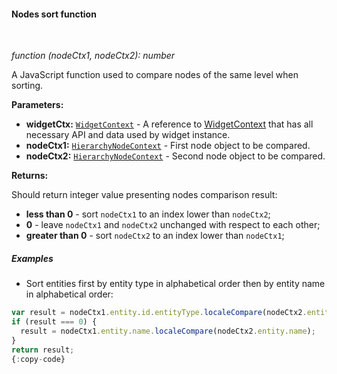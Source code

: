 #### Nodes sort function

<div class="divider"></div>
<br/>

*function (nodeCtx1, nodeCtx2): number*

A JavaScript function used to compare nodes of the same level when sorting.

**Parameters:**

<ul>
  <li><b>widgetCtx:</b> <code><a href="https://github.com/echoiot/echoiot/blob/5bb6403407aa4898084832d6698aa9ea6d484889/ui-ngx/src/app/modules/home/models/widget-component.models.ts#L107" target="_blank">WidgetContext</a></code> - A reference to <a href="https://github.com/echoiot/echoiot/blob/5bb6403407aa4898084832d6698aa9ea6d484889/ui-ngx/src/app/modules/home/models/widget-component.models.ts#L107" target="_blank">WidgetContext</a> that has all necessary API 
     and data used by widget instance.
  </li>
  <li><b>nodeCtx1:</b> <code><a href="https://github.com/echoiot/echoiot/blob/e264f7b8ddff05bda85c4833bf497f47f447496e/ui-ngx/src/app/modules/home/components/widget/lib/entities-hierarchy-widget.models.ts#L35" target="_blank">HierarchyNodeContext</a></code> - First 
            node object to be compared.
   </li>
  <li><b>nodeCtx2:</b> <code><a href="https://github.com/echoiot/echoiot/blob/e264f7b8ddff05bda85c4833bf497f47f447496e/ui-ngx/src/app/modules/home/components/widget/lib/entities-hierarchy-widget.models.ts#L35" target="_blank">HierarchyNodeContext</a></code> - Second 
            node object to be compared.
   </li>
</ul>

**Returns:**

Should return integer value presenting nodes comparison result:
- **less than 0** - sort `nodeCtx1` to an index lower than `nodeCtx2`;
- **0** - leave `nodeCtx1` and `nodeCtx2` unchanged with respect to each other;
- **greater than 0** - sort `nodeCtx2` to an index lower than `nodeCtx1`;

<div class="divider"></div>

##### Examples

* Sort entities first by entity type in alphabetical order then by entity name in alphabetical order:

```javascript
var result = nodeCtx1.entity.id.entityType.localeCompare(nodeCtx2.entity.id.entityType);
if (result === 0) {
  result = nodeCtx1.entity.name.localeCompare(nodeCtx2.entity.name);
}
return result;
{:copy-code}
```

<br>
<br>

